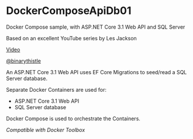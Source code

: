 # DockerComposeApiDb01
Docker Compose sample, with ASP.NET Core 3.1 Web API and SQL Server

Based on an excellent YouTube series by Les Jackson

[Video](https://www.youtube.com/watch?v=4V7CwC_4oss)

[@binarythistle](https://github.com/binarythistle)

An ASP.NET Core 3.1 Web API uses EF Core Migrations to seed/read a SQL Server database.

Separate Docker Containers are used for:
* ASP.NET Core 3.1 Web API 
* SQL Server database

Docker Compose is used to orchestrate the Containers.

*Compatible with Docker Toolbox*
